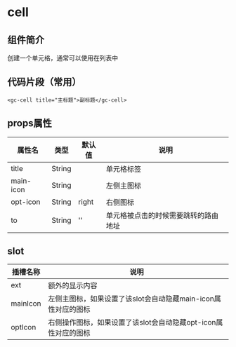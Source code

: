 

# cell

## 组件简介

创建一个单元格，通常可以使用在列表中

## 代码片段（常用）

```vue
<gc-cell title="主标题">副标题</gc-cell>
```

## props属性

| 属性名    | 类型   | 默认值 | 说明                                 |
| --------- | ------ | ------ | ------------------------------------ |
| title     | String |        | 单元格标签                           |
| main-icon | String |        | 左侧主图标                           |
| opt-icon  | String | right  | 右侧图标                             |
| to        | String | ''     | 单元格被点击的时候需要跳转的路由地址 |


## slot

| 插槽名称 | 说明                                                         |
| -------- | ------------------------------------------------------------ |
| ext      | 额外的显示内容                                               |
| mainIcon | 左侧主图标，如果设置了该slot会自动隐藏main-icon属性对应的图标 |
| optIcon  | 右侧操作图标，如果设置了该slot会自动隐藏opt-icon属性对应的图标 |

